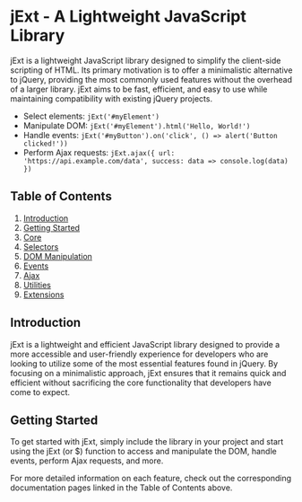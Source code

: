 # jExt - A Lightweight JavaScript Library

jExt is a lightweight JavaScript library designed to simplify the client-side scripting of HTML. Its primary motivation is to offer a minimalistic alternative to jQuery, 
providing the most commonly used features without the overhead of a larger library. jExt aims to be fast, efficient, and easy to use while maintaining compatibility with 
existing jQuery projects.

- Select elements: `jExt('#myElement')`
- Manipulate DOM: `jExt('#myElement').html('Hello, World!')`
- Handle events: `jExt('#myButton').on('click', () => alert('Button clicked!'))`
- Perform Ajax requests: `jExt.ajax({ url: 'https://api.example.com/data', success: data => console.log(data) })`

## Table of Contents

1. [Introduction](#introduction)
2. [Getting Started](#getting-started)
3. [Core](docs/core.md)
4. [Selectors](docs/selectors.md)
5. [DOM Manipulation](docs/dom.md)
6. [Events](docs/events.md)
7. [Ajax](docs/ajax.md)
8. [Utilities](docs/utilities.md)
9. [Extensions](docs/extensions.md)

## Introduction

jExt is a lightweight and efficient JavaScript library designed to provide a more accessible and user-friendly experience for developers 
who are looking to utilize some of the most essential features found in jQuery. By focusing on a minimalistic approach, jExt ensures that it remains quick and efficient without sacrificing the core functionality that developers have come to expect.

## Getting Started

To get started with jExt, simply include the library in your project and start using the jExt (or $) function to access and manipulate the DOM, 
handle events, perform Ajax requests, and more.

For more detailed information on each feature, check out the corresponding documentation pages linked in the Table of Contents above.

